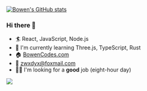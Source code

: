 [![Bowen's GitHub stats](https://github-readme-stats.vercel.app/api?username=bowen7&bg_color=30,e96443,904e95&title_color=fff&text_color=fff)](https://github.com/anuraghazra/github-readme-stats)

### Hi there 👋

- 🏄 React, JavaScript, Node.js
- 🌱 I'm currently learning Three.js, TypeScript, Rust
- 🏠 [BowenCodes.com](https://bowencodes.com)
- 📧 zwxdyx@foxmail.com
- 👨‍💻 I'm looking for a **good** job (eight-hour day)

![](https://komarev.com/ghpvc/?username=bowen7)

